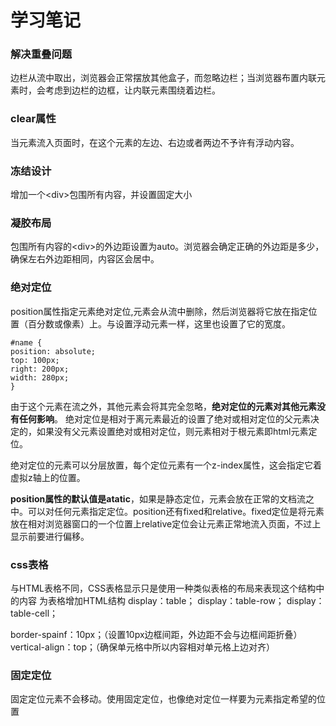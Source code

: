 # 学习笔记
### 解决重叠问题
边栏从流中取出，浏览器会正常摆放其他盒子，而忽略边栏；当浏览器布置内联元素时，会考虑到边栏的边框，让内联元素围绕着边栏。

### clear属性
当元素流入页面时，在这个元素的左边、右边或者两边不予许有浮动内容。

### 冻结设计
增加一个&lt;div&gt;包围所有内容，并设置固定大小
### 凝胶布局
包围所有内容的&lt;div&gt;的外边距设置为auto。浏览器会确定正确的外边距是多少，确保左右外边距相同，内容区会居中。
### 绝对定位
position属性指定元素绝对定位,元素会从流中删除，然后浏览器将它放在指定位置（百分数或像素）上。与设置浮动元素一样，这里也设置了它的宽度。
```
#name {
position: absolute;
top: 100px;
right: 200px;
width: 280px;
}
```
由于这个元素在流之外，其他元素会将其完全忽略，**绝对定位的元素对其他元素没有任何影响**。 绝对定位是相对于离元素最近的设置了绝对或相对定位的父元素决定的，如果没有父元素设置绝对或相对定位，则元素相对于根元素即html元素定位。
  
绝对定位的元素可以分层放置，每个定位元素有一个z-index属性，这会指定它着虚拟z轴上的位置。

**position属性的默认值是atatic**，如果是静态定位，元素会放在正常的文档流之中。可以对任何元素指定定位。position还有fixed和relative。fixed定位是将元素放在相对浏览器窗口的一个位置上relative定位会让元素正常地流入页面，不过上显示前要进行偏移。

### css表格
与HTML表格不同，CSS表格显示只是使用一种类似表格的布局来表现这个结构中的内容
为表格增加HTML结构
display：table；
display：table-row；
display：table-cell；  
  
border-spainf：10px；（设置10px边框间距，外边距不会与边框间距折叠）
vertical-align：top；（确保单元格中所以内容相对单元格上边对齐）
### 固定定位
固定定位元素不会移动。使用固定定位，也像绝对定位一样要为元素指定希望的位置


